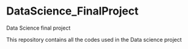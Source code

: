 # DataScience_FinalProject
Data Science final project

This repository contains all the codes used in the Data science project 
